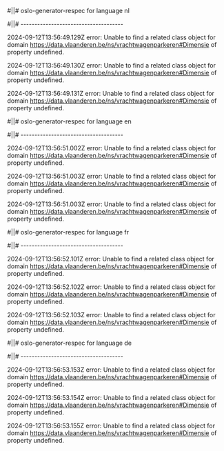 #||# oslo-generator-respec for language nl  

#||# -------------------------------------  

2024-09-12T13:56:49.129Z error: Unable to find a related class object for domain https://data.vlaanderen.be/ns/vrachtwagenparkeren#Dimensie of property undefined.

2024-09-12T13:56:49.130Z error: Unable to find a related class object for domain https://data.vlaanderen.be/ns/vrachtwagenparkeren#Dimensie of property undefined.

2024-09-12T13:56:49.131Z error: Unable to find a related class object for domain https://data.vlaanderen.be/ns/vrachtwagenparkeren#Dimensie of property undefined.

#||# oslo-generator-respec for language en  

#||# -------------------------------------  

2024-09-12T13:56:51.002Z error: Unable to find a related class object for domain https://data.vlaanderen.be/ns/vrachtwagenparkeren#Dimensie of property undefined.

2024-09-12T13:56:51.003Z error: Unable to find a related class object for domain https://data.vlaanderen.be/ns/vrachtwagenparkeren#Dimensie of property undefined.

2024-09-12T13:56:51.003Z error: Unable to find a related class object for domain https://data.vlaanderen.be/ns/vrachtwagenparkeren#Dimensie of property undefined.

#||# oslo-generator-respec for language fr  

#||# -------------------------------------  

2024-09-12T13:56:52.101Z error: Unable to find a related class object for domain https://data.vlaanderen.be/ns/vrachtwagenparkeren#Dimensie of property undefined.

2024-09-12T13:56:52.102Z error: Unable to find a related class object for domain https://data.vlaanderen.be/ns/vrachtwagenparkeren#Dimensie of property undefined.

2024-09-12T13:56:52.103Z error: Unable to find a related class object for domain https://data.vlaanderen.be/ns/vrachtwagenparkeren#Dimensie of property undefined.

#||# oslo-generator-respec for language de  

#||# -------------------------------------  

2024-09-12T13:56:53.153Z error: Unable to find a related class object for domain https://data.vlaanderen.be/ns/vrachtwagenparkeren#Dimensie of property undefined.

2024-09-12T13:56:53.154Z error: Unable to find a related class object for domain https://data.vlaanderen.be/ns/vrachtwagenparkeren#Dimensie of property undefined.

2024-09-12T13:56:53.155Z error: Unable to find a related class object for domain https://data.vlaanderen.be/ns/vrachtwagenparkeren#Dimensie of property undefined.

